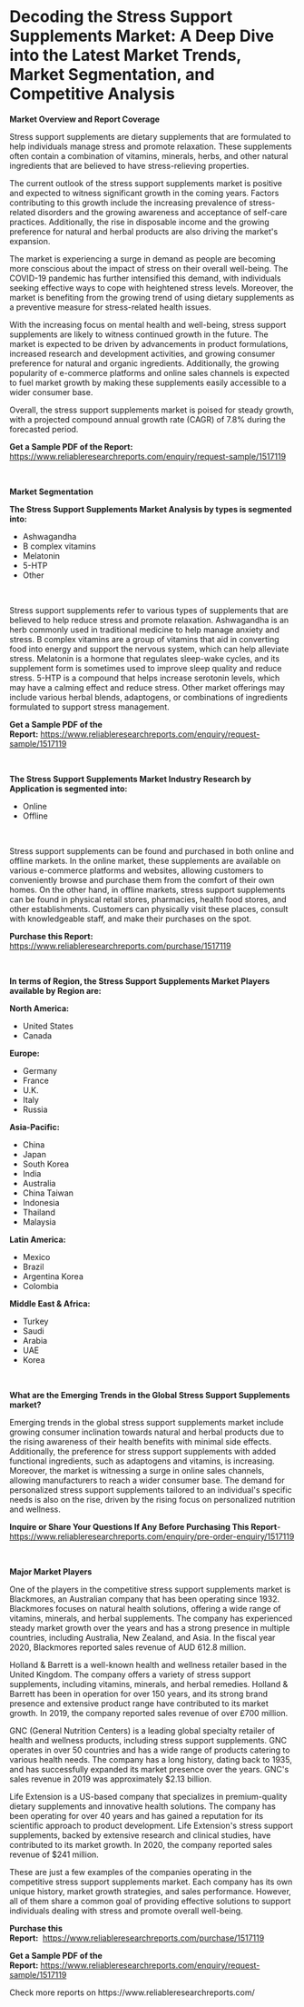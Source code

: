<p><h1>Decoding the Stress Support Supplements Market: A Deep Dive into the Latest Market Trends, Market Segmentation, and Competitive Analysis</h1></p><p><strong>Market Overview and Report Coverage</strong></p>
<p><p>Stress support supplements are dietary supplements that are formulated to help individuals manage stress and promote relaxation. These supplements often contain a combination of vitamins, minerals, herbs, and other natural ingredients that are believed to have stress-relieving properties.</p><p>The current outlook of the stress support supplements market is positive and expected to witness significant growth in the coming years. Factors contributing to this growth include the increasing prevalence of stress-related disorders and the growing awareness and acceptance of self-care practices. Additionally, the rise in disposable income and the growing preference for natural and herbal products are also driving the market's expansion.</p><p>The market is experiencing a surge in demand as people are becoming more conscious about the impact of stress on their overall well-being. The COVID-19 pandemic has further intensified this demand, with individuals seeking effective ways to cope with heightened stress levels. Moreover, the market is benefiting from the growing trend of using dietary supplements as a preventive measure for stress-related health issues.</p><p>With the increasing focus on mental health and well-being, stress support supplements are likely to witness continued growth in the future. The market is expected to be driven by advancements in product formulations, increased research and development activities, and growing consumer preference for natural and organic ingredients. Additionally, the growing popularity of e-commerce platforms and online sales channels is expected to fuel market growth by making these supplements easily accessible to a wider consumer base.</p><p>Overall, the stress support supplements market is poised for steady growth, with a projected compound annual growth rate (CAGR) of 7.8% during the forecasted period.</p></p>
<p><strong>Get a Sample PDF of the Report:</strong> <a href="https://www.reliableresearchreports.com/enquiry/request-sample/1517119">https://www.reliableresearchreports.com/enquiry/request-sample/1517119</a></p>
<p>&nbsp;</p>
<p><strong>Market Segmentation</strong></p>
<p><strong>The Stress Support Supplements Market Analysis by types is segmented into:</strong></p>
<p><ul><li>Ashwagandha</li><li>B complex vitamins</li><li>Melatonin</li><li>5-HTP</li><li>Other</li></ul></p>
<p>&nbsp;</p>
<p><p>Stress support supplements refer to various types of supplements that are believed to help reduce stress and promote relaxation. Ashwagandha is an herb commonly used in traditional medicine to help manage anxiety and stress. B complex vitamins are a group of vitamins that aid in converting food into energy and support the nervous system, which can help alleviate stress. Melatonin is a hormone that regulates sleep-wake cycles, and its supplement form is sometimes used to improve sleep quality and reduce stress. 5-HTP is a compound that helps increase serotonin levels, which may have a calming effect and reduce stress. Other market offerings may include various herbal blends, adaptogens, or combinations of ingredients formulated to support stress management.</p></p>
<p><strong>Get a Sample PDF of the Report:</strong>&nbsp;<a href="https://www.reliableresearchreports.com/enquiry/request-sample/1517119">https://www.reliableresearchreports.com/enquiry/request-sample/1517119</a></p>
<p>&nbsp;</p>
<p><strong>The Stress Support Supplements Market Industry Research by Application is segmented into:</strong></p>
<p><ul><li>Online</li><li>Offline</li></ul></p>
<p>&nbsp;</p>
<p><p>Stress support supplements can be found and purchased in both online and offline markets. In the online market, these supplements are available on various e-commerce platforms and websites, allowing customers to conveniently browse and purchase them from the comfort of their own homes. On the other hand, in offline markets, stress support supplements can be found in physical retail stores, pharmacies, health food stores, and other establishments. Customers can physically visit these places, consult with knowledgeable staff, and make their purchases on the spot.</p></p>
<p><strong>Purchase this Report:</strong>&nbsp; <a href="https://www.reliableresearchreports.com/purchase/1517119">https://www.reliableresearchreports.com/purchase/1517119</a></p>
<p>&nbsp;</p>
<p><strong>In terms of Region, the Stress Support Supplements Market Players available by Region are:</strong></p>
<p>
    <p> <strong> North America: </strong>
        <ul>
            <li>United States</li>
            <li>Canada</li>
        </ul>
        </p> 
    <p> <strong> Europe: </strong>
        <ul>
            <li>Germany</li>
            <li>France</li>
            <li>U.K.</li>
            <li>Italy</li>
            <li>Russia</li>
        </ul>
        </p> 
    <p> <strong> Asia-Pacific: </strong>
        <ul>
            <li>China</li>
            <li>Japan</li>
            <li>South Korea</li>
            <li>India</li>
            <li>Australia</li>
            <li>China Taiwan</li>
            <li>Indonesia</li>
            <li>Thailand</li>
            <li>Malaysia</li>
        </ul>
        </p> 
    <p> <strong> Latin America: </strong>
        <ul>
            <li>Mexico</li>
            <li>Brazil</li>
            <li>Argentina Korea</li>
            <li>Colombia</li>
        </ul>
        </p> 
    <p> <strong> Middle East & Africa: </strong>
        <ul>
            <li>Turkey</li>
            <li>Saudi</li>
            <li>Arabia</li>
            <li>UAE</li>
            <li>Korea</li>
        </ul>
    </p>
    </p>
<p>&nbsp;</p>
<p><strong>What are the Emerging Trends in the Global Stress Support Supplements market?</strong></p>
<p><p>Emerging trends in the global stress support supplements market include growing consumer inclination towards natural and herbal products due to the rising awareness of their health benefits with minimal side effects. Additionally, the preference for stress support supplements with added functional ingredients, such as adaptogens and vitamins, is increasing. Moreover, the market is witnessing a surge in online sales channels, allowing manufacturers to reach a wider consumer base. The demand for personalized stress support supplements tailored to an individual's specific needs is also on the rise, driven by the rising focus on personalized nutrition and wellness.</p></p>
<p><strong>Inquire or Share Your Questions If Any Before Purchasing This Report</strong>- <a href="https://www.reliableresearchreports.com/enquiry/pre-order-enquiry/1517119">https://www.reliableresearchreports.com/enquiry/pre-order-enquiry/1517119</a></p>
<p>&nbsp;</p>
<p><strong>Major Market Players</strong></p>
<p><p>One of the players in the competitive stress support supplements market is Blackmores, an Australian company that has been operating since 1932. Blackmores focuses on natural health solutions, offering a wide range of vitamins, minerals, and herbal supplements. The company has experienced steady market growth over the years and has a strong presence in multiple countries, including Australia, New Zealand, and Asia. In the fiscal year 2020, Blackmores reported sales revenue of AUD 612.8 million.</p><p>Holland & Barrett is a well-known health and wellness retailer based in the United Kingdom. The company offers a variety of stress support supplements, including vitamins, minerals, and herbal remedies. Holland & Barrett has been in operation for over 150 years, and its strong brand presence and extensive product range have contributed to its market growth. In 2019, the company reported sales revenue of over £700 million.</p><p>GNC (General Nutrition Centers) is a leading global specialty retailer of health and wellness products, including stress support supplements. GNC operates in over 50 countries and has a wide range of products catering to various health needs. The company has a long history, dating back to 1935, and has successfully expanded its market presence over the years. GNC's sales revenue in 2019 was approximately $2.13 billion.</p><p>Life Extension is a US-based company that specializes in premium-quality dietary supplements and innovative health solutions. The company has been operating for over 40 years and has gained a reputation for its scientific approach to product development. Life Extension's stress support supplements, backed by extensive research and clinical studies, have contributed to its market growth. In 2020, the company reported sales revenue of $241 million.</p><p>These are just a few examples of the companies operating in the competitive stress support supplements market. Each company has its own unique history, market growth strategies, and sales performance. However, all of them share a common goal of providing effective solutions to support individuals dealing with stress and promote overall well-being.</p></p>
<p><strong>Purchase this Report:</strong>&nbsp;&nbsp;<a href="https://www.reliableresearchreports.com/purchase/1517119">https://www.reliableresearchreports.com/purchase/1517119</a></p>
<p></p>
<p><strong>Get a Sample PDF of the Report:</strong>&nbsp;<a href="https://www.reliableresearchreports.com/enquiry/request-sample/1517119">https://www.reliableresearchreports.com/enquiry/request-sample/1517119</a></p>
<p>Check more reports on https://www.reliableresearchreports.com/</p>